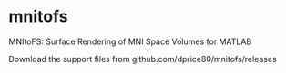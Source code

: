 # mnitofs
MNItoFS: Surface Rendering of MNI Space Volumes for MATLAB

Download the support files from 
github.com/dprice80/mnitofs/releases

